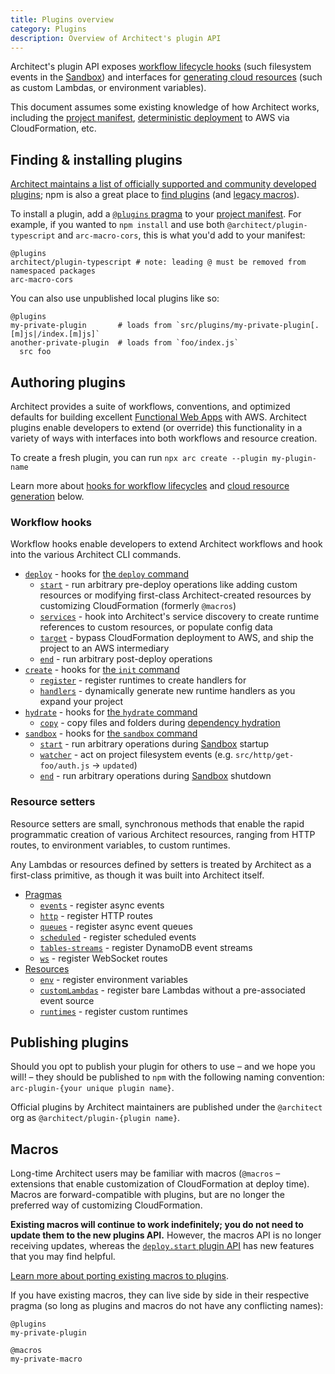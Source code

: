 ```yaml
---
title: Plugins overview
category: Plugins
description: Overview of Architect's plugin API
---
```


Architect's plugin API exposes [workflow lifecycle hooks][hooks] (such filesystem events in the [Sandbox][sandbox]) and interfaces for [generating cloud resources][setters] (such as custom Lambdas, or environment variables).

This document assumes some existing knowledge of how Architect works, including the [project manifest][manifest], [deterministic deployment][deployment] to AWS via CloudFormation, etc.


## Finding & installing plugins

[Architect maintains a list of officially supported and community developed plugins](https://github.com/architect/plugins); npm is also a great place to [find plugins](https://www.npmjs.com/search?q=arc-plugin-) (and [legacy macros][macros]).

To install a plugin, add a [`@plugins` pragma][plugins] to your [project manifest][manifest]. For example, if you wanted to `npm install` and use both `@architect/plugin-typescript` and `arc-macro-cors`, this is what you'd add to your manifest:

```arc
@plugins
architect/plugin-typescript # note: leading @ must be removed from namespaced packages
arc-macro-cors
```

You can also use unpublished local plugins like so:

```arc
@plugins
my-private-plugin       # loads from `src/plugins/my-private-plugin[.[m]js|/index.[m]js]`
another-private-plugin  # loads from `foo/index.js`
  src foo
```


## Authoring plugins

Architect provides a suite of workflows, conventions, and optimized defaults for building excellent [Functional Web Apps][fwa] with AWS. Architect plugins enable developers to extend (or override) this functionality in a variety of ways with interfaces into both workflows and resource creation.

To create a fresh plugin, you can run `npx arc create --plugin my-plugin-name`

Learn more about [hooks for workflow lifecycles][hooks] and [cloud resource generation][setters] below.


### Workflow hooks

Workflow hooks enable developers to extend Architect workflows and hook into the various Architect CLI commands.

- [`deploy`](./deploy) - hooks for [the `deploy` command][deploy]
  - [`start`](./deploy#deploy.start) - run arbitrary pre-deploy operations like adding custom resources or modifying first-class Architect-created resources by customizing CloudFormation (formerly `@macros`)
  - [`services`](./deploy#deploy.services) - hook into Architect's service discovery to create runtime references to custom resources, or populate config data
  - [`target`](./deploy#deploy.target) - bypass CloudFormation deployment to AWS, and ship the project to an AWS intermediary
  - [`end`](./deploy#deploy.end) - run arbitrary post-deploy operations
- [`create`](./create) - hooks for [the `init` command][init]
  - [`register`](./create#create.register) - register runtimes to create handlers for
  - [`handlers`](./create#create.handlers) - dynamically generate new runtime handlers as you expand your project
- [`hydrate`](./hydrate) - hooks for [the `hydrate` command][hydrate]
  - [`copy`](./hydrate#hydrate.copy) - copy files and folders during [dependency hydration][hydrate]
- [`sandbox`](./sandbox) - hooks for [the `sandbox` command][sandbox]
  - [`start`](./sandbox#sandbox.start) - run arbitrary operations during [Sandbox][sandbox] startup
  - [`watcher`](./sandbox#sandbox.watcher) - act on project filesystem events (e.g. `src/http/get-foo/auth.js` → `updated`)
  - [`end`](./sandbox#sandbox.end) - run arbitrary operations during [Sandbox][sandbox] shutdown


### Resource setters

Resource setters are small, synchronous methods that enable the rapid programmatic creation of various Architect resources, ranging from HTTP routes, to environment variables, to custom runtimes.

Any Lambdas or resources defined by setters is treated by Architect as a first-class primitive, as though it was built into Architect itself.

- [Pragmas](/docs/en/guides/plugins/set#pragmas)
  - [`events`](/docs/en/guides/plugins/set#set.events) - register async events
  - [`http`](/docs/en/guides/plugins/set#set.http) - register HTTP routes
  - [`queues`](/docs/en/guides/plugins/set#set.queues) - register async event queues
  - [`scheduled`](/docs/en/guides/plugins/set#set.scheduled) - register scheduled events
  - [`tables-streams`](/docs/en/guides/plugins/set#set%5B'tables-streams'%5D) - register DynamoDB event streams
  - [`ws`](/docs/en/guides/plugins/set#set.ws) - register WebSocket routes
- [Resources](/docs/en/guides/plugins/set#resources)
  - [`env`](/docs/en/guides/plugins/set#set.env) - register environment variables
  - [`customLambdas`](/docs/en/guides/plugins/set#set.customLambdas) - register bare Lambdas without a pre-associated event source
  - [`runtimes`](/docs/en/guides/plugins/set#set.runtimes) - register custom runtimes


## Publishing plugins

Should you opt to publish your plugin for others to use – and we hope you will! – they should be published to `npm` with the following naming convention: `arc-plugin-{your unique plugin name}`.

Official plugins by Architect maintainers are published under the `@architect` org as `@architect/plugin-{plugin name}`.


## Macros

Long-time Architect users may be familiar with macros (`@macros` – extensions that enable customization of CloudFormation at deploy time). Macros are forward-compatible with plugins, but are no longer the preferred way of customizing CloudFormation.

**Existing macros will continue to work indefinitely; you do not need to update them to the new plugins API.** However, the macros API is no longer receiving updates, whereas the [`deploy.start` plugin API](./deploy) has new features that you may find helpful.

[Learn more about porting existing macros to plugins](./porting-macros-to-plugins).

If you have existing macros, they can live side by side in their respective pragma (so long as plugins and macros do not have any conflicting names):

```arc
@plugins
my-private-plugin

@macros
my-private-macro
```

[hooks]: #workflow-hooks
[sandbox]: ../../reference/cli/sandbox
[plugins]: ../../reference/project-manifest/plugins
[setters]: #resource-setters
[manifest]: ../../get-started/project-manifest
[deployment]: ../developer-experience/deployment 
[macros]: #macros
[fwa]: https://fwa.dev
[hydrate]: ../../reference/cli/hydrate
[deploy]: ../../reference/cli/deploy
[init]: ../../reference/cli/init
